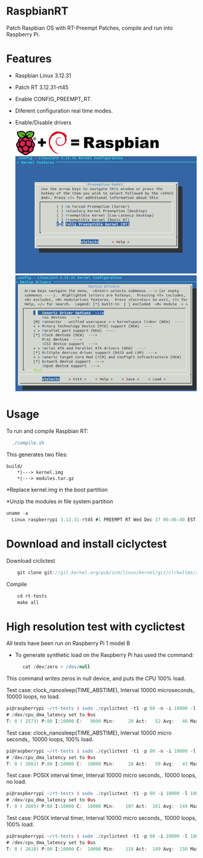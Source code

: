 RaspbianRT
=================
Patch Raspbian OS with RT-Preempt Patches, compile and run into Raspberry Pi.

Features
========
* Raspbian Linux 3.12.31

* Patch RT 3.12.31-rt45

* Enable CONFIG_PREEMPT_RT.

* Diferent configuration real time modes.

* Enable/Disable drivers
  
  ![Config RT](screenshots/raspbian_logo.png)
  ![Config RT](screenshots/rt-config.jpg)
  ![Config drivers](screenshots/drivers.jpg)


Usage
=====
To run and compile Raspbian RT:

```groovy
  ./compile.sh
```
This generates two files:
  
    build/
        *|---> kernel.img   
        *|---> modules.tar.gz
        
  *Replace kernel.img in the boot partition
  
  *Unzip the modules in file system partition

```groovy
uname -a 
  Linux raspberrypi 3.12.31-rt45 #1 PREEMPT RT Wed Dec 17 06:46:40 EST 2014 armv6l GNU/Linux
```
# Download and install ciclyctest

Download ciclictest
```groovy
    git clone git://git.kernel.org/pub/scm/linux/kernel/git/clrkwllms/rt-tests.git 
```
Compile
```groovy
    cd rt-tests
    make all
```

# High resolution test with cyclictest

All tests have been run on Raspberry Pi 1 model B

* To generate synthetic load on the Raspberry Pi has used the command: 
```groovy
      cat /dev/zero > /dev/null
```
  This command writes zeros in null device, and puts the CPU 100% load.

Test case: clock_nanosleep(TIME_ABSTIME), Interval 10000 microseconds,. 10000 loops, no load.
```groovy
pi@raspberrypi ~/rt-tests $ sudo ./cyclictest -t1 -p 80 -n -i 10000 -l 10000
# /dev/cpu_dma_latency set to 0us
T: 0 ( 2573) P:80 I:10000 C:   9999 Min:     29 Act:   52 Avg:   46 Max:      80

```
Test case: clock_nanosleep(TIME_ABSTIME), Interval 10000 micro seconds,. 10000 loops, 100% load.
```groovy
pi@raspberrypi ~/rt-tests $ sudo ./cyclictest -t1 -p 80 -n -i 10000 -l 10000
# /dev/cpu_dma_latency set to 0us
T: 0 ( 2602) P:80 I:10000 C:  10000 Min:     28 Act:   50 Avg:   43 Max:      82
```
Test case: POSIX interval timer, Interval 10000 micro seconds,. 10000 loops, no load.
```groovy
pi@raspberrypi ~/rt-tests $ sudo ./cyclictest -t1 -p 80 -i 10000 -l 10000
# /dev/cpu_dma_latency set to 0us
T: 0 ( 2605) P:80 I:10000 C:  10000 Min:    107 Act:  161 Avg:  149 Max:     588
```
Test case: POSIX interval timer, Interval 10000 micro seconds,. 10000 loops, 100% load.
```groovy
pi@raspberrypi ~/rt-tests $ sudo ./cyclictest -t1 -p 80 -i 10000 -l 10000
# /dev/cpu_dma_latency set to 0us
T: 0 ( 2610) P:80 I:10000 C:  10000 Min:    118 Act:  149 Avg:  150 Max:     490
```
